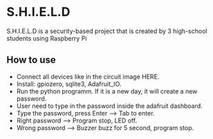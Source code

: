 # S.H.I.E.L.D
S.H.I.E.L.D is a security-based project that is created by 3 high-school students using Raspberry Pi

## How to use

- Connect all devices like in the circuit image HERE.
- Install: gpiozero, sqlite3, Adafruit_IO.
- Run the python programm. If it is a new day, it will create a new password.
- User need to type in the password inside the adafruit dashboard.
- Type the password, press Enter --> Tab to enter.
- Right password --> Program stop, LED off.
- Wrong password --> Buzzer buzz for 5 second, program stop.

